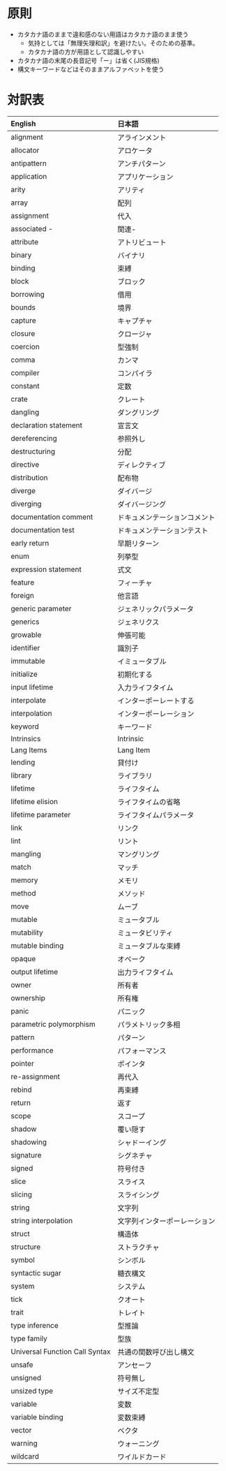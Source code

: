 # 原則

* カタカナ語のままで違和感のない用語はカタカナ語のまま使う
  + 気持としては「無理矢理和訳」を避けたい。そのための基準。
  + カタカナ語の方が用語として認識しやすい
* カタカナ語の末尾の長音記号「ー」は省く(JIS規格)
* 構文キーワードなどはそのままアルファベットを使う

# 対訳表

| English                        | 日本語
|:-------------------------------|:-------------
| alignment                      | アラインメント
| allocator                      | アロケータ
| antipattern                    | アンチパターン
| application                    | アプリケーション
| arity                          | アリティ
| array                          | 配列
| assignment                     | 代入
| associated -                   | 関連-
| attribute                      | アトリビュート
| binary                         | バイナリ
| binding                        | 束縛
| block                          | ブロック
| borrowing                      | 借用
| bounds                         | 境界
| capture                        | キャプチャ
| closure                        | クロージャ
| coercion                       | 型強制
| comma                          | カンマ
| compiler                       | コンパイラ
| constant                       | 定数
| crate                          | クレート
| dangling                       | ダングリング
| declaration statement          | 宣言文
| dereferencing                  | 参照外し
| destructuring                  | 分配
| directive                      | ディレクティブ
| distribution                   | 配布物
| diverge                        | ダイバージ
| diverging                      | ダイバージング
| documentation comment          | ドキュメンテーションコメント
| documentation test             | ドキュメンテーションテスト
| early return                   | 早期リターン
| enum                           | 列挙型
| expression statement           | 式文
| feature                        | フィーチャ
| foreign                        | 他言語
| generic parameter              | ジェネリックパラメータ
| generics                       | ジェネリクス
| growable                       | 伸張可能
| identifier                     | 識別子
| immutable                      | イミュータブル
| initialize                     | 初期化する
| input lifetime                 | 入力ライフタイム
| interpolate                    | インターポーレートする
| interpolation                  | インターポーレーション
| keyword                        | キーワード
| Intrinsics                     | Intrinsic
| Lang Items                     | Lang Item
| lending                        | 貸付け
| library                        | ライブラリ
| lifetime                       | ライフタイム
| lifetime elision               | ライフタイムの省略
| lifetime parameter             | ライフタイムパラメータ
| link                           | リンク
| lint                           | リント
| mangling                       | マングリング
| match                          | マッチ
| memory                         | メモリ
| method                         | メソッド
| move                           | ムーブ
| mutable                        | ミュータブル
| mutability                     | ミュータビリティ
| mutable binding                | ミュータブルな束縛
| opaque                         | オペーク
| output lifetime                | 出力ライフタイム
| owner                          | 所有者
| ownership                      | 所有権
| panic                          | パニック
| parametric polymorphism        | パラメトリック多相
| pattern                        | パターン
| performance                    | パフォーマンス
| pointer                        | ポインタ
| re-assignment                  | 再代入
| rebind                         | 再束縛
| return                         | 返す
| scope                          | スコープ
| shadow                         | 覆い隠す
| shadowing                      | シャドーイング
| signature                      | シグネチャ
| signed                         | 符号付き
| slice                          | スライス
| slicing                        | スライシング
| string                         | 文字列
| string interpolation           | 文字列インターポーレーション
| struct                         | 構造体
| structure                      | ストラクチャ
| symbol                         | シンボル
| syntactic sugar                | 糖衣構文
| system                         | システム
| tick                           | クオート
| trait                          | トレイト
| type inference                 | 型推論
| type family                    | 型族
| Universal Function Call Syntax | 共通の関数呼び出し構文
| unsafe                         | アンセーフ
| unsigned                       | 符号無し
| unsized type                   | サイズ不定型
| variable                       | 変数
| variable binding               | 変数束縛
| vector                         | ベクタ
| warning                        | ウォーニング
| wildcard                       | ワイルドカード
